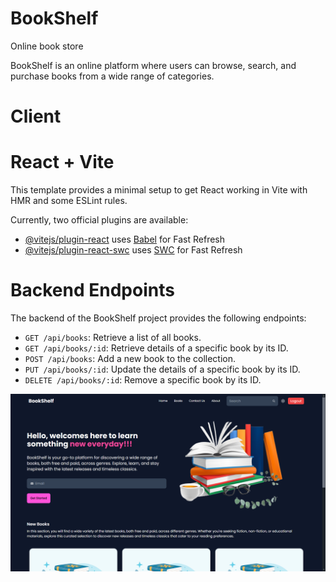 # BookShelf
Online book store

BookShelf is an online platform where users can browse, search, and purchase books from a wide range of categories.

# Client
# React + Vite

This template provides a minimal setup to get React working in Vite with HMR and some ESLint rules.

Currently, two official plugins are available:

- [@vitejs/plugin-react](https://github.com/vitejs/vite-plugin-react/blob/main/packages/plugin-react/README.md) uses [Babel](https://babeljs.io/) for Fast Refresh
- [@vitejs/plugin-react-swc](https://github.com/vitejs/vite-plugin-react-swc) uses [SWC](https://swc.rs/) for Fast Refresh

# Backend Endpoints

The backend of the BookShelf project provides the following endpoints:

- `GET /api/books`: Retrieve a list of all books.
- `GET /api/books/:id`: Retrieve details of a specific book by its ID.
- `POST /api/books`: Add a new book to the collection.
- `PUT /api/books/:id`: Update the details of a specific book by its ID.
- `DELETE /api/books/:id`: Remove a specific book by its ID.

![image alt](https://github.com/Subhadip1001/BookShelf/blob/7a9617b4487c2b67d07d038258007b046a3b06ca/Screenshot%20(20).png)
